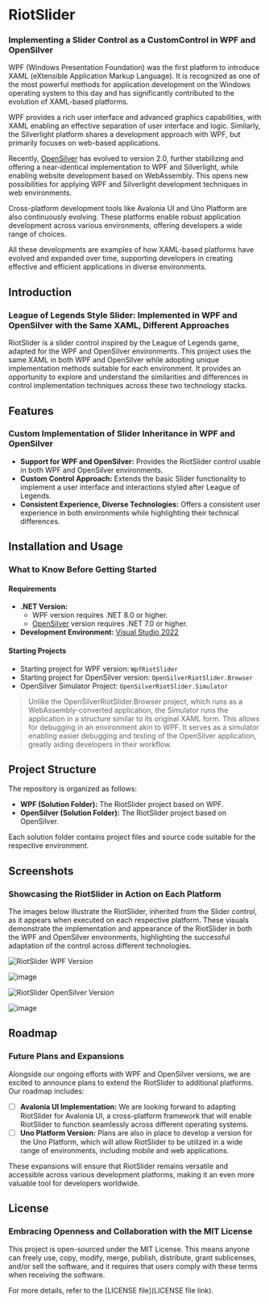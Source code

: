 # RiotSlider
### Implementing a Slider Control as a CustomControl in WPF and OpenSilver

WPF (Windows Presentation Foundation) was the first platform to introduce XAML (eXtensible Application Markup Language). It is recognized as one of the most powerful methods for application development on the Windows operating system to this day and has significantly contributed to the evolution of XAML-based platforms.

WPF provides a rich user interface and advanced graphics capabilities, with XAML enabling an effective separation of user interface and logic. Similarly, the Silverlight platform shares a development approach with WPF, but primarily focuses on web-based applications.

Recently, [OpenSilver](https://opensilver.net/) has evolved to version 2.0, further stabilizing and offering a near-identical implementation to WPF and Silverlight, while enabling website development based on WebAssembly. This opens new possibilities for applying WPF and Silverlight development techniques in web environments.

Cross-platform development tools like Avalonia UI and Uno Platform are also continuously evolving. These platforms enable robust application development across various environments, offering developers a wide range of choices.

All these developments are examples of how XAML-based platforms have evolved and expanded over time, supporting developers in creating effective and efficient applications in diverse environments.

## Introduction
### League of Legends Style Slider: Implemented in WPF and OpenSilver with the Same XAML, Different Approaches

RiotSlider is a slider control inspired by the League of Legends game, adapted for the WPF and OpenSilver environments. This project uses the same XAML in both WPF and OpenSilver while adopting unique implementation methods suitable for each environment. It provides an opportunity to explore and understand the similarities and differences in control implementation techniques across these two technology stacks.

## Features
### Custom Implementation of Slider Inheritance in WPF and OpenSilver

- **Support for WPF and OpenSilver:** Provides the RiotSlider control usable in both WPF and OpenSilver environments.
- **Custom Control Approach:** Extends the basic Slider functionality to implement a user interface and interactions styled after League of Legends.
- **Consistent Experience, Diverse Technologies:** Offers a consistent user experience in both environments while highlighting their technical differences.

## Installation and Usage
### What to Know Before Getting Started

#### Requirements

- **.NET Version:** 
  - WPF version requires .NET 8.0 or higher.
  - [OpenSilver](https://opensilver.net/) version requires .NET 7.0 or higher.
- **Development Environment:** [Visual Studio 2022](https://visualstudio.microsoft.com/)

#### Starting Projects

- Starting project for WPF version: `WpfRiotSlider`
- Starting project for OpenSilver version: `OpenSilverRiotSlider.Browser`
- OpenSilver Simulator Project: `OpenSilverRiotSlider.Simulator`

> Unlike the OpenSilverRiotSlider.Browser project, which runs as a WebAssembly-converted application, the Simulator runs the application in a structure similar to its original XAML form. This allows for debugging in an environment akin to WPF. It serves as a simulator enabling easier debugging and testing of the OpenSilver application, greatly aiding developers in their workflow.

## Project Structure

The repository is organized as follows:

- **WPF (Solution Folder):** The RiotSlider project based on WPF.
- **OpenSilver (Solution Folder):** The RiotSlider project based on OpenSilver.

Each solution folder contains project files and source code suitable for the respective environment.

## Screenshots
### Showcasing the RiotSlider in Action on Each Platform

The images below illustrate the RiotSlider, inherited from the Slider control, as it appears when executed on each respective platform. These visuals demonstrate the implementation and appearance of the RiotSlider in both the WPF and OpenSilver environments, highlighting the successful adaptation of the control across different technologies.

![RiotSlider WPF Version](https://github.com/jamesnet214/riotslider/assets/52397976/6fbd58bc-7f6d-4372-9039-be0312a68103)

![image](https://github.com/jamesnet214/riotslider/assets/52397976/48cb0be7-af23-44f1-bdce-b98e76bab79f)

![RiotSlider OpenSilver Version](https://github.com/jamesnet214/riotslider/assets/52397976/95fb9707-305a-457c-8d0c-a5034bbda9be)

![image](https://github.com/jamesnet214/riotslider/assets/52397976/90d2da84-15bd-416f-856d-a9388bbc5a2c)


## Roadmap

### Future Plans and Expansions

Alongside our ongoing efforts with WPF and OpenSilver versions, we are excited to announce plans to extend the RiotSlider to additional platforms. Our roadmap includes:

- [ ] **Avalonia UI Implementation:** We are looking forward to adapting RiotSlider for Avalonia UI, a cross-platform framework that will enable RiotSlider to function seamlessly across different operating systems.
- [ ] **Uno Platform Version:** Plans are also in place to develop a version for the Uno Platform, which will allow RiotSlider to be utilized in a wide range of environments, including mobile and web applications.

These expansions will ensure that RiotSlider remains versatile and accessible across various development platforms, making it an even more valuable tool for developers worldwide.


## License
### Embracing Openness and Collaboration with the MIT License

This project is open-sourced under the MIT License. This means anyone can freely use, copy, modify, merge, publish, distribute, grant sublicenses, and/or sell the software, and it requires that users comply with these terms when receiving the software.

For more details, refer to the [LICENSE file](LICENSE file link).
